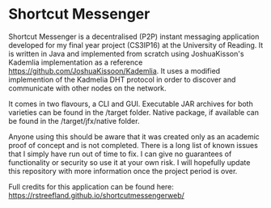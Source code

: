 # Shortcut Messenger

Shortcut Messenger is a decentralised (P2P) instant messaging application developed for my final year project (CS3IP16) at the University of Reading. It is written in Java and implemented from scratch using JoshuaKisson's Kademlia implementation as a reference https://github.com/JoshuaKissoon/Kademlia. It uses a modified implemention of the Kadmelia DHT protocol in order to discover and communicate with other nodes on the network.

It comes in two flavours, a CLI and GUI. Executable JAR archives for both varieties can be found in the /target folder. Native package, if available can be found in the /target/jfx/native folder.

Anyone using this should be aware that it was created only as an academic proof of concept and is not completed. There is a long list of known issues that I simply have run out of time to fix. I can give no guarantees of functionality or security so use it at your own risk. I will hopefully update this repository with more information once the project period is over.

Full credits for this application can be found here: https://rstreefland.github.io/shortcutmessengerweb/ 
